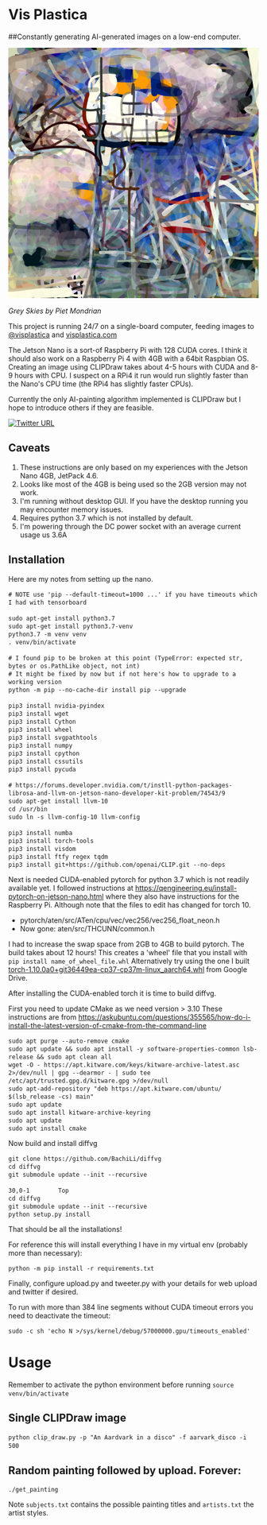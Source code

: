 # Vis Plastica
##Constantly generating AI-generated images on a low-end computer.

![Grey Skies by Piet Mondrian](https://github.com/dylski/visplastica/blob/main/examples/gray_skies_by_Piet_Mondrian.png?raw=true)

*Grey Skies by Piet Mondrian*

This project is running 24/7 on a single-board computer, feeding images to [@visplastica](https://twitter.com/VisPlastica) and [visplastica.com](https://www.visplastica.com)

The Jetson Nano is a sort-of Raspberry Pi with 128 CUDA cores. I think it should also work on a Raspberry Pi 4 with 4GB with a 64bit Raspbian OS. Creating an image using CLIPDraw takes about 4-5 hours with CUDA and 8-9 hours with CPU. I suspect on a RPi4 it run would run slightly faster than the Nano's CPU time (the RPi4 has slightly faster CPUs).

Currently the only AI-painting algorithm implemented is CLIPDraw but I hope to introduce others if they are feasible.

[![Twitter URL](https://img.shields.io/twitter/url/https/twitter.com/visplastica.svg?style=social&label=Follow%20%40visplastica)](https://twitter.com/visplastica)
## Caveats

1) These instructions are only based on my experiences with the Jetson Nano 4GB, JetPack 4.6.
1) Looks like most of the 4GB is being used so the 2GB version may not work.
1) I'm running without desktop GUI. If you have the desktop running you may encounter memory issues.
1) Requires python 3.7 which is not installed by default.
1) I'm powering through the DC power socket with an average current usage us 3.6A

## Installation
Here are my notes from setting up the nano.
```
# NOTE use 'pip --default-timeout=1000 ...' if you have timeouts which I had with tensorboard

sudo apt-get install python3.7
sudo apt-get install python3.7-venv
python3.7 -m venv venv
. venv/bin/activate

# I found pip to be broken at this point (TypeError: expected str, bytes or os.PathLike object, not int)
# It might be fixed by now but if not here's how to upgrade to a working version
python -m pip --no-cache-dir install pip --upgrade

pip3 install nvidia-pyindex
pip3 install wget
pip3 install Cython
pip3 install wheel
pip3 install svgpathtools
pip3 install numpy
pip3 install cpython
pip3 install cssutils
pip3 install pycuda

# https://forums.developer.nvidia.com/t/instll-python-packages-librosa-and-llvm-on-jetson-nano-developer-kit-problem/74543/9
sudo apt-get install llvm-10
cd /usr/bin
sudo ln -s llvm-config-10 llvm-config

pip3 install numba
pip3 install torch-tools
pip3 install visdom
pip3 install ftfy regex tqdm
pip3 install git+https://github.com/openai/CLIP.git --no-deps
```
Next is needed CUDA-enabled pytorch for python 3.7 which is not readily available yet.
I followed instructions at https://qengineering.eu/install-pytorch-on-jetson-nano.html where they also have instructions for the Raspberry Pi.
Although note that the files to edit has changed for torch 10.
* pytorch/aten/src/ATen/cpu/vec/vec256/vec256_float_neon.h
* Now gone: aten/src/THCUNN/common.h

I had to increase the swap space from 2GB to 4GB to build pytorch. The build takes about 12 hours! This creates a 'wheel' file that you install with ```pip install name_of_wheel_file.whl``` Alternatively try using the one I built [torch-1.10.0a0+git36449ea-cp37-cp37m-linux_aarch64.whl](https://drive.google.com/file/d/1BSJHVRIDSHv2lg50GTIrHJG938euoD6T/view?usp=sharing) from Google Drive.

After installing the CUDA-enabled torch it is time to build diffvg.

First you need to update CMake as we need version > 3.10
These instructions are from https://askubuntu.com/questions/355565/how-do-i-install-the-latest-version-of-cmake-from-the-command-line
```
sudo apt purge --auto-remove cmake
sudo apt update && sudo apt install -y software-properties-common lsb-release && sudo apt clean all
wget -O - https://apt.kitware.com/keys/kitware-archive-latest.asc 2>/dev/null | gpg --dearmor - | sudo tee /etc/apt/trusted.gpg.d/kitware.gpg >/dev/null
sudo apt-add-repository "deb https://apt.kitware.com/ubuntu/ $(lsb_release -cs) main"
sudo apt update
sudo apt install kitware-archive-keyring
sudo apt update
sudo apt install cmake
```
Now build and install diffvg
```
git clone https://github.com/BachiLi/diffvg
cd diffvg
git submodule update --init --recursive
                                                                                                                                                                                                                                                                                                                                                          30,0-1        Top
cd diffvg
git submodule update --init --recursive
python setup.py install
```
That should be all the installations!

For reference this will install everything I have in my virtual env (probably more than necessary):
```
python -m pip install -r requirements.txt

```
Finally, configure upload.py and tweeter.py with your details for web upload and twitter if desired.

To run with more than 384 line segments without CUDA timeout errors you need to deactivate the timeout:
```
sudo -c sh 'echo N >/sys/kernel/debug/57000000.gpu/timeouts_enabled'
```
# Usage
Remember to activate the python environment before running
```source venv/bin/activate```
## Single CLIPDraw image

`python clip_draw.py -p "An Aardvark in a disco" -f aarvark_disco -i 500`

## Random painting followed by upload. Forever:
```
./get_painting
```
Note `subjects.txt` contains the possible painting titles and `artists.txt` the artist styles.
